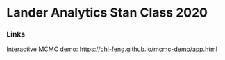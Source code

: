 # Lander Analytics Stan Class 2020

### Links

Interactive MCMC demo: https://chi-feng.github.io/mcmc-demo/app.html

